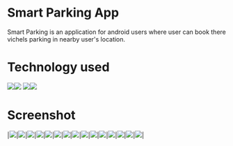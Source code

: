 # Smart Parking App
Smart Parking is an application for android users where user can book there vichels parking in nearby user's location.

# Technology used
![](Screenshort/image-002.png)![](Screenshort/image-004.jpg)
![](Screenshort/image-006.jpg)![](Screenshort/image-001.png)
# Screenshot

|![](Screenshort/image-008.jpg)|![](Screenshort/image-009.jpg)|![](Screenshort/image-010.jpg)|![](Screenshort/image-011.jpg)|![](Screenshort/image-012.jpg)|![](Screenshort/image-013.jpg)|![](Screenshort/image-014.jpg)|![](Screenshort/image-015.jpg)|![](Screenshort/image-016.jpg)|![](Screenshort/image-017.jpg)|![](Screenshort/image-018.jpg)|![](Screenshort/image-019.jpg)|![](Screenshort/image-020.jpg)|![](Screenshort/image-021.jpg)|![](Screenshort/image-022.jpg)|
